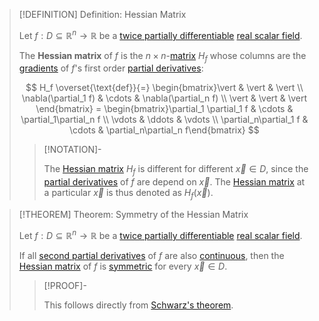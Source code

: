 >[!DEFINITION] Definition: Hessian Matrix
>
>Let $f: D \subseteq \mathbb{R}^n \to \mathbb{R}$ be a [twice partially differentiable](Partial%20Derivatives%20of%20Real%20Scalar%20Fields.md) [real scalar field](../Real%20Scalar%20Field.md).
>
>The **Hessian matrix** of $f$ is the $n \times n$-[matrix](../../../../../Algebra/Linear%20Algebra/Matrices/Square%20Matrices/Square%20Matrix.md) $H_f$ whose columns are the [gradients](Gradient.md) of $f$'s first order [partial derivatives](Partial%20Derivatives%20of%20Real%20Scalar%20Fields.md):
>
>$$
>H_f \overset{\text{def}}{=} \begin{bmatrix}\vert & \vert & \vert \\ \nabla(\partial_1 f) & \cdots & \nabla(\partial_n f) \\ \vert & \vert & \vert \end{bmatrix} = \begin{bmatrix}\partial_1 \partial_1 f & \cdots & \partial_1\partial_n f \\ \vdots & \ddots & \vdots \\ \partial_n\partial_1 f & \cdots & \partial_n\partial_n f\end{bmatrix}
>$$
>
>>[!NOTATION]-
>>
>>The [Hessian matrix](Hessian%20Matrix.md) $H_f$ is different for different $\vec{x} \in D$, since the [partial derivatives](Partial%20Derivatives%20of%20Real%20Scalar%20Fields.md) of $f$ are depend on $\vec{x}$. The [Hessian matrix](Hessian%20Matrix.md) at a particular $\vec{x}$ is thus denoted as $H_f(\vec{x})$.
>>
>

>[!THEOREM] Theorem: Symmetry of the Hessian Matrix
>
>Let $f: D \subseteq \mathbb{R}^n \to \mathbb{R}$ be a [twice partially differentiable](Partial%20Derivatives%20of%20Real%20Scalar%20Fields.md) [real scalar field](../Real%20Scalar%20Field.md).
>
>If all [second partial derivatives](Partial%20Derivatives%20of%20Real%20Scalar%20Fields.md) of $f$ are also [continuous](../Continuity%20of%20Real%20Scalar%20Fields.md), then the [Hessian matrix](Hessian%20Matrix.md) of $f$ is [symmetric](../../../../../Algebra/Linear%20Algebra/Matrices/Square%20Matrices/Symmetric%20Matrices/Symmetric%20Matrix.md) for every $\vec{x} \in D$.
>
>>[!PROOF]-
>>
>>This follows directly from [Schwarz's theorem](Symmetry%20of%20Second%20Derivatives.md).
>>
>